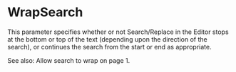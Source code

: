 # WrapSearch

This parameter specifies whether or not Search/Replace in the Editor stops at the bottom or top of the text (depending upon the direction of the search), or continues the search from the start or end as appropriate.

See also: Allow search to wrap on page 1.
